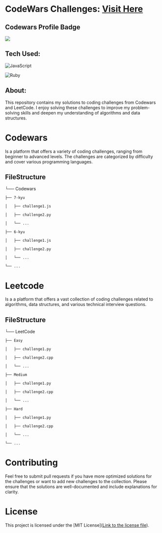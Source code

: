 # CodeWars Challenges: <a target="_blank" href="https://www.codewars.com/users/mary-ruguru/" >Visit Here</a>

## Codewars Profile Badge

<a href="https://www.codewars.com/users/mary-ruguru/"><img src="https://www.codewars.com/users/mary-ruguru/badges/large"/></a>

## Tech Used:  

![JavaScript](https://img.shields.io/badge/javascript-%23323330.svg?style=for-the-badge&logo=javascript&logoColor=%23F7DF1E)

![Ruby](https://img.shields.io/badge/ruby-%23CC342D.svg?style=for-the-badge&logo=ruby&logoColor=white) 

## About:

This repository contains my solutions to coding challenges from Codewars and LeetCode. I enjoy solving these challenges to improve my problem-solving skills and deepen my understanding of algorithms and data structures.

# Codewars

Is a platform that offers a variety of coding challenges, ranging from beginner to advanced levels. The challenges are categorized by difficulty and cover various programming languages.

## FileStructure

└── Codewars

    ├── 7-kyu
    
    │   ├── challenge1.js
    
    │   ├── challenge2.py
    
    │   └── ...
    
    ├── 6-kyu
    
    │   ├── challenge1.js
    
    │   ├── challenge2.py
    
    │   └── ...
    
    └── ...

# Leetcode

Is a a platform that offers a vast collection of coding challenges related to algorithms, data structures, and various technical interview questions.

## FileStructure

└── LeetCode

    ├── Easy
    
    │   ├── challenge1.py
    
    │   ├── challenge2.cpp
    
    │   └── ...
    
    ├── Medium
    
    │   ├── challenge1.py
    
    │   ├── challenge2.cpp
    
    │   └── ...
    
    ├── Hard
    
    │   ├── challenge1.py
    
    │   ├── challenge2.cpp
    
    │   └── ...
    
    └── ...

# Contributing

Feel free to submit pull requests if you have more optimized solutions for the challenges or want to add new challenges to the collection. Please ensure that the solutions are well-documented and include explanations for clarity.

# License

This project is licensed under the [MIT License]([Link to the license file](https://github.com/mary-ruguru/CodeWars/blob/main/LICENSE)).

